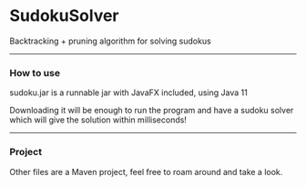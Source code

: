 # SudokuSolver

Backtracking + pruning algorithm for solving sudokus

---

### How to use

sudoku.jar is a runnable jar with JavaFX included, using Java 11

Downloading it will be enough to run the program and have a sudoku solver which will give the solution within milliseconds!

---

### Project

Other files are a Maven project, feel free to roam around and take a look.
